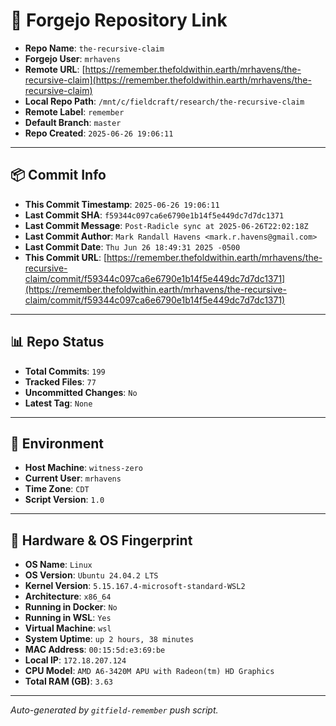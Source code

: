 # 🔗 Forgejo Repository Link

- **Repo Name**: `the-recursive-claim`
- **Forgejo User**: `mrhavens`
- **Remote URL**: [https://remember.thefoldwithin.earth/mrhavens/the-recursive-claim](https://remember.thefoldwithin.earth/mrhavens/the-recursive-claim)
- **Local Repo Path**: `/mnt/c/fieldcraft/research/the-recursive-claim`
- **Remote Label**: `remember`
- **Default Branch**: `master`
- **Repo Created**: `2025-06-26 19:06:11`

---

## 📦 Commit Info

- **This Commit Timestamp**: `2025-06-26 19:06:11`
- **Last Commit SHA**: `f59344c097ca6e6790e1b14f5e449dc7d7dc1371`
- **Last Commit Message**: `Post-Radicle sync at 2025-06-26T22:02:18Z`
- **Last Commit Author**: `Mark Randall Havens <mark.r.havens@gmail.com>`
- **Last Commit Date**: `Thu Jun 26 18:49:31 2025 -0500`
- **This Commit URL**: [https://remember.thefoldwithin.earth/mrhavens/the-recursive-claim/commit/f59344c097ca6e6790e1b14f5e449dc7d7dc1371](https://remember.thefoldwithin.earth/mrhavens/the-recursive-claim/commit/f59344c097ca6e6790e1b14f5e449dc7d7dc1371)

---

## 📊 Repo Status

- **Total Commits**: `199`
- **Tracked Files**: `77`
- **Uncommitted Changes**: `No`
- **Latest Tag**: `None`

---

## 🧭 Environment

- **Host Machine**: `witness-zero`
- **Current User**: `mrhavens`
- **Time Zone**: `CDT`
- **Script Version**: `1.0`

---

## 🧬 Hardware & OS Fingerprint

- **OS Name**: `Linux`
- **OS Version**: `Ubuntu 24.04.2 LTS`
- **Kernel Version**: `5.15.167.4-microsoft-standard-WSL2`
- **Architecture**: `x86_64`
- **Running in Docker**: `No`
- **Running in WSL**: `Yes`
- **Virtual Machine**: `wsl`
- **System Uptime**: `up 2 hours, 38 minutes`
- **MAC Address**: `00:15:5d:e3:69:be`
- **Local IP**: `172.18.207.124`
- **CPU Model**: `AMD A6-3420M APU with Radeon(tm) HD Graphics`
- **Total RAM (GB)**: `3.63`

---

_Auto-generated by `gitfield-remember` push script._
